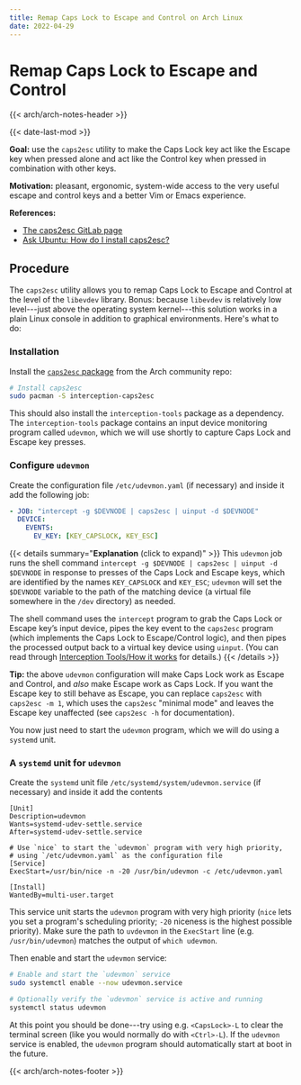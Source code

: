 ```yaml
---
title: Remap Caps Lock to Escape and Control on Arch Linux
date: 2022-04-29
---
```


# Remap Caps Lock to Escape and Control

{{< arch/arch-notes-header >}}

{{< date-last-mod >}}

**Goal:** use the `caps2esc` utility to make the Caps Lock key act like the Escape key when pressed alone and act like the Control key when pressed in combination with other keys.

**Motivation:** pleasant, ergonomic, system-wide access to the very useful escape and control keys and a better Vim or Emacs experience.

**References:**
- [The caps2esc GitLab page](https://gitlab.com/interception/linux/plugins/caps2esc)
- [Ask Ubuntu: How do I install caps2esc?](https://askubuntu.com/questions/979359/how-do-i-install-caps2esc)


## Procedure

The `caps2esc` utility allows you to remap Caps Lock to Escape and Control at the level of the `libevdev` library.
Bonus: because `libevdev` is relatively low level---just above the operating system kernel---this solution works in a plain Linux console in addition to graphical environments.
Here's what to do:

### Installation

Install the [`caps2esc` package](https://archlinux.org/packages/community/x86_64/interception-caps2esc/) from the Arch community repo:

```bash
# Install caps2esc
sudo pacman -S interception-caps2esc
```

This should also install the `interception-tools` package as a dependency.
The `interception-tools` package contains an input device monitoring program called `udevmon`, which we will use shortly to capture Caps Lock and Escape key presses.

### Configure `udevmon`

Create the configuration file `/etc/udevmon.yaml` (if necessary) and inside it add the following job:

```yaml
- JOB: "intercept -g $DEVNODE | caps2esc | uinput -d $DEVNODE"
  DEVICE:
    EVENTS:
      EV_KEY: [KEY_CAPSLOCK, KEY_ESC]
```

{{< details summary="**Explanation** (click to expand)" >}}
This `udevmon` job runs the shell command `intercept -g $DEVNODE | caps2esc | uinput -d $DEVNODE` in response to presses of the Caps Lock and Escape keys, which are identified by the names `KEY_CAPSLOCK` and `KEY_ESC`;
`udevmon` will set the `$DEVNODE` variable to the path of the matching device (a virtual file somewhere in the `/dev` directory) as needed.

The shell command uses the `intercept` program to grab the Caps Lock or Escape key’s input device, pipes the key event to the `caps2esc` program (which implements the Caps Lock to Escape/Control logic), and then pipes the processed output back to a virtual key device using `uinput`.
(You can read through [Interception Tools/How it works](https://gitlab.com/interception/linux/tools#how-it-works) for details.)
{{< /details >}}

**Tip:** the above `udevmon` configuration will make Caps Lock work as Escape and Control, and *also* make Escape work as Caps Lock.
If you want the Escape key to still behave as Escape, you can replace `caps2esc` with `caps2esc -m 1`, which uses the `caps2esc` "minimal mode" and leaves the Escape key unaffected (see `caps2esc -h` for documentation).

You now just need to start the `udevmon` program, which we will do using a `systemd` unit.

### A `systemd` unit for `udevmon`

Create the `systemd` unit file `/etc/systemd/system/udevmon.service` (if necessary) and inside it add the contents

```systemd
[Unit]
Description=udevmon
Wants=systemd-udev-settle.service
After=systemd-udev-settle.service

# Use `nice` to start the `udevmon` program with very high priority,
# using `/etc/udevmon.yaml` as the configuration file
[Service]
ExecStart=/usr/bin/nice -n -20 /usr/bin/udevmon -c /etc/udevmon.yaml

[Install]
WantedBy=multi-user.target
```

This service unit starts the `udevmon` program with very high priority (`nice` lets you set a program's scheduling priority; `-20` niceness is the highest possible priority).
Make sure the path to `uvdevmon` in the `ExecStart` line (e.g. `/usr/bin/udevmon`) matches the output of `which udevmon`.

Then enable and start the `udevmon` service:

```bash
# Enable and start the `udevmon` service
sudo systemctl enable --now udevmon.service

# Optionally verify the `udevmon` service is active and running
systemctl status udevmon
```

At this point you should be done---try using e.g. `<CapsLock>-L` to clear the terminal screen (like you would normally do with `<Ctrl>-L`).
If the `udevmon` service is enabled, the `udevmon` program should automatically start at boot in the future.

{{< arch/arch-notes-footer >}}
